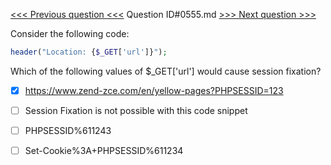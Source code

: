 [<<< Previous question <<<](0554.md)  Question ID#0555.md  [>>> Next question >>>](0556.md) 

Consider the following code:
```php
header("Location: {$_GET['url']}");
```
Which of the following values of $_GET['url'] would cause session fixation?

- [x] https://www.zend-zce.com/en/yellow-pages?PHPSESSID=123

- [ ] Session Fixation is not possible with this code snippet

- [ ] PHPSESSID%611243

- [ ] Set-Cookie%3A+PHPSESSID%611234

